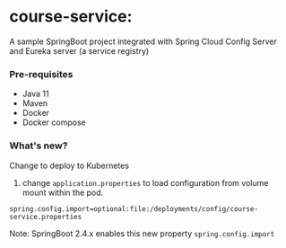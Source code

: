 # course-service: 

A sample SpringBoot project integrated with Spring Cloud Config Server and Eureka server (a service registry)

### Pre-requisites

* Java 11
* Maven
* Docker
* Docker compose

### What's new?

Change to deploy to Kubernetes

1. change `application.properties` to load configuration from volume mount within the pod.

```
spring.config.import=optional:file:/deployments/config/course-service.properties
```

Note: SpringBoot 2.4.x enables this new property `spring.config.import`
